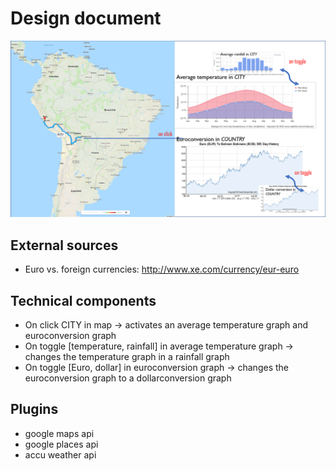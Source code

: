 # Design document

![alt text](Doc/GeneralIdea.png "General Idea For Project Proposal")

## External sources
- Euro vs. foreign currencies: http://www.xe.com/currency/eur-euro

## Technical components
- On click CITY in map -> activates an average temperature graph and euroconversion graph
- On toggle [temperature, rainfall] in average temperature graph -> changes the temperature graph in a rainfall graph
- On toggle [Euro, dollar] in euroconversion graph -> changes the euroconversion graph to a dollarconversion graph

## Plugins
- google maps api
- google places api
- accu weather api
